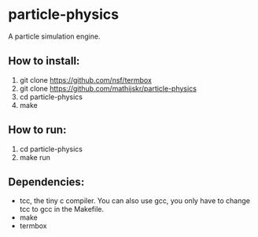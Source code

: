 # particle-physics
A particle simulation engine.

## How to install:
1. git clone https://github.com/nsf/termbox
2. git clone https://github.com/mathijskr/particle-physics
3. cd particle-physics
4. make

## How to run:
1. cd particle-physics
2. make run

## Dependencies:
* tcc, the tiny c compiler. You can also use gcc, you only have to change tcc to gcc in the Makefile.
* make
* termbox

